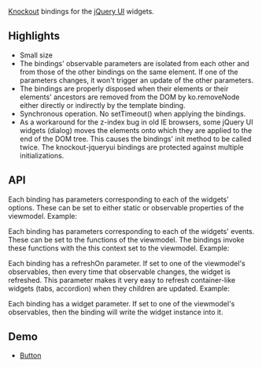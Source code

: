 [Knockout](http://knockoutjs.com/) bindings for the [jQuery UI](http://jqueryui.com/) widgets.

Highlights
---
* Small size
* The bindings' observable parameters are isolated from each other and from those of the other bindings on the same element. If one of the parameters changes, it won't trigger an update of the other parameters.
* The bindings are properly disposed when their elements or their elements' ancestors are removed from the DOM by ko.removeNode either directly or indirectly by the template binding.
* Synchronous operation. No setTimeout() when applying the bindings.
* As a workaround for the z-index bug in old IE browsers, some jQuery UI widgets (dialog) moves the elements onto which they are applied to the end of the DOM tree. This causes the bindings' init method to be called twice. The knockout-jqueryui bindings are protected against multiple initializations.

API
---
Each binding has parameters corresponding to each of the widgets' options. These can be set to either static or observable properties of the viewmodel. Example:

Each binding has parameters corresponding to each of the widgets' events. These can be set to the functions of the viewmodel. The bindings invoke these functions with the this context set to the viewmodel. Example:

Each binding has a refreshOn parameter. If set to one of the viewmodel's observables, then every time that observable changes, the widget is refreshed. This parameter makes it very easy to refresh container-like widgets (tabs, accordion) when they children are updated. Example:

Each binding has a widget parameter. If set to one of the viewmodel's observables, then the binding will write the widget instance into it.

Demo
---

*	[Button](http://gvas.github.com/knockout-jqueryui/button.html)
